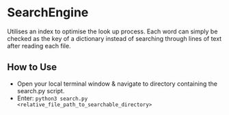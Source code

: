 # SearchEngine

Utilises an index to optimise the look up process. Each word can simply be checked as the key of a dictionary instead of searching through lines of text after reading each file.

## How to Use

+ Open your local terminal window & navigate to directory containing the search.py script.
+ Enter:
    `python3 search.py <relative_file_path_to_searchable_directory>`